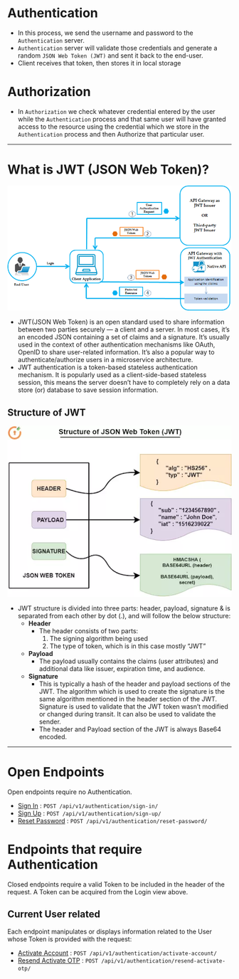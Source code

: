 # Authentication

- In this process, we send the username and password to the `Authentication` server.
- `Authentication` server will validate those credentials and generate a random `JSON Web Token (JWT)` and sent it back to the end-user.
- Client receives that token, then stores it in local storage

# Authorization

- In `Authorization` we check whatever credential entered by the user while the `Authentication` process and that same user will have granted access to the resource using the credential which we store in the `Authentication` process and then Authorize that particular user.

---

# What is JWT (JSON Web Token)?

![JWT workflow](./assets/jwt-workflow.png)

- JWT(JSON Web Token) is an open standard used to share information between two parties securely — a client and a server. In most cases, it’s an encoded JSON containing a set of claims and a signature. It’s usually used in the context of other authentication mechanisms like OAuth, OpenID to share user-related information. It’s also a popular way to authenticate/authorize users in a microservice architecture.
- JWT authentication is a token-based stateless authentication mechanism. It is popularly used as a client-side-based stateless session, this means the server doesn’t have to completely rely on a data store (or) database to save session information.

## Structure of JWT

![JWT workflow](./assets/jwt-structure.png)

- JWT structure is divided into three parts: header, payload, signature & is separated from each other by dot (.), and will follow the below structure:
  - **Header**
    - The header consists of two parts:
      1.  The signing algorithm being used
      2.  The type of token, which is in this case mostly “JWT”
  - **Payload**
    - The payload usually contains the claims (user attributes) and additional data like issuer, expiration time, and audience.
  - **Signature**
    - This is typically a hash of the header and payload sections of the JWT. The algorithm which is used to create the signature is the same algorithm mentioned in the header section of the JWT. Signature is used to validate that the JWT token wasn’t modified or changed during transit. It can also be used to validate the sender.
    - The header and Payload section of the JWT is always Base64 encoded.

---

# Open Endpoints

Open endpoints require no Authentication.

- [Sign In](./sign-in.md) : `POST /api/v1/authentication/sign-in/`
- [Sign Up](./sign-up.md) : `POST /api/v1/authentication/sign-up/`
- [Reset Password](./reset-password.md) : `POST /api/v1/authentication/reset-password/`

# Endpoints that require Authentication

Closed endpoints require a valid Token to be included in the header of the
request. A Token can be acquired from the Login view above.

## Current User related

Each endpoint manipulates or displays information related to the User whose
Token is provided with the request:

- [Activate Account](./activate-account.md) : `POST /api/v1/authentication/activate-account/`
- [Resend Activate OTP](./resend-activate-otp.md) : `POST /api/v1/authentication/resend-activate-otp/`
